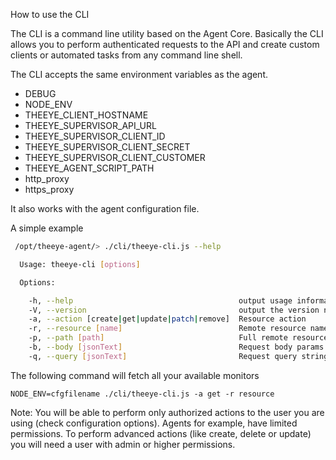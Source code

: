 How to use the CLI

The CLI is a command line utility based on the Agent Core. Basically the CLI allows you to perform authenticated requests to the API and create custom clients or automated tasks from any command line shell.

The CLI accepts the same environment variables as the agent.

+ DEBUG
+ NODE_ENV
+ THEEYE_CLIENT_HOSTNAME
+ THEEYE_SUPERVISOR_API_URL
+ THEEYE_SUPERVISOR_CLIENT_ID
+ THEEYE_SUPERVISOR_CLIENT_SECRET
+ THEEYE_SUPERVISOR_CLIENT_CUSTOMER
+ THEEYE_AGENT_SCRIPT_PATH
+ http_proxy
+ https_proxy

It also works with the agent configuration file.

A simple example

```sh
 /opt/theeye-agent/> ./cli/theeye-cli.js --help

  Usage: theeye-cli [options]

  Options:

    -h, --help                                     output usage information
    -V, --version                                  output the version number
    -a, --action [create|get|update|patch|remove]  Resource action
    -r, --resource [name]                          Remote resource name
    -p, --path [path]                              Full remote resource path
    -b, --body [jsonText]                          Request body params in json format
    -q, --query [jsonText]                         Request query string in json format
```
    

The following command will fetch all your available monitors

`NODE_ENV=cfgfilename ./cli/theeye-cli.js -a get -r resource`


Note: You will be able to perform only authorized actions to the user you are using (check configuration options).
Agents for example, have limited permissions. To perform advanced actions (like create, delete or update) you will need a user with admin or higher permissions.
